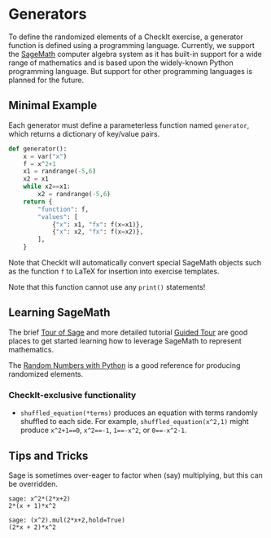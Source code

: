 # Generators

To define the randomized elements of a CheckIt exercise, a generator
function is defined using a programming language. Currently, we support
the [SageMath](https://www.sagemath.org/) computer algebra system
as it has built-in support for a wide range of mathematics and is
based upon the widely-known Python programming language. But support
for other programming languages is planned for the future.

## Minimal Example

Each generator must define a parameterless function named `generator`, which
returns a dictionary of key/value pairs.

```python
def generator():
    x = var("x")
    f = x^2+1
    x1 = randrange(-5,6)
    x2 = x1
    while x2==x1:
        x2 = randrange(-5,6)
    return {
        "function": f,
        "values": [
            {"x": x1, "fx": f(x=x1)},
            {"x": x2, "fx": f(x=x2)},
        ],
    }
```

Note that CheckIt will automatically convert special SageMath objects such as the
function `f` to LaTeX for insertion into exercise templates.

Note that this function cannot use any `print()` statements!

## Learning SageMath

The brief [Tour of Sage](https://doc.sagemath.org/html/en/a_tour_of_sage/index.html)
and more detailed tutorial [Guided Tour](https://doc.sagemath.org/html/en/tutorial/tour.html)
are good places to get started learning how to leverage SageMath to represent mathematics.

The [Random Numbers with Python](https://doc.sagemath.org/html/en/reference/misc/sage/misc/prandom.html)
is a good reference for producing randomized elements.

### CheckIt-exclusive functionality

- `shuffled_equation(*terms)` produces an equation with terms randomly shuffled to each side. For example,
  `shuffled_equation(x^2,1)` might produce `x^2+1==0`, `x^2==-1`, `1==-x^2`, or `0==-x^2-1`.

## Tips and Tricks

Sage is sometimes over-eager to factor when (say) multiplying, but this can be overridden.

```
sage: x^2*(2*x+2)
2*(x + 1)*x^2
```

```
sage: (x^2).mul(2*x+2,hold=True)
(2*x + 2)*x^2
```
